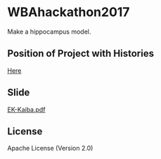 # WBAhackathon2017
Make a hippocampus model.
## Position of Project with Histories
[Here](https://github.com/EK-Kaiba/hackathon-2017-sample/)
## Slide
[EK-Kaiba.pdf](https://github.com/EK-Kaiba/WBAhackathon2017/blob/master/EK-Kaiba.pdf)
## License
Apache License (Version 2.0)
